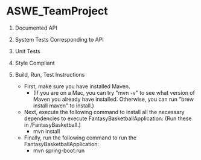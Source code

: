 # ASWE_TeamProject

1. Documented API

2. System Tests Corresponding to API

3. Unit Tests

4. Style Compliant

5. Build, Run, Test Instructions

    * First, make sure you have installed Maven.
        * (If you are on a Mac, you can try "mvn -v" to see what version of
        Maven you already have installed. Otherwise, you can run "brew install maven"
        to install.)
    * Next, execute the following command to install all the necessary dependencies
    to execute FantasyBasketballApplication: (Run these in /FantasyBasketball.)
        * mvn install
    * Finally, run the following command to run the FantasyBasketballApplication:
        * mvn spring-boot:run
